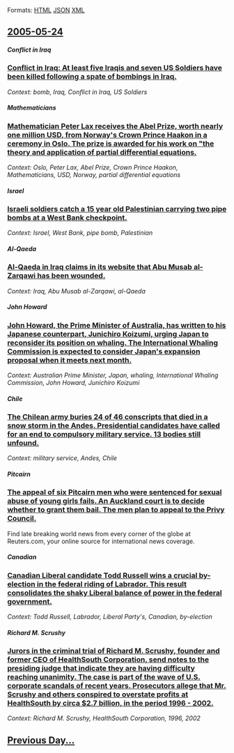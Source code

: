 
Formats: [HTML](2005/05/24/index.html)  [JSON](2005/05/24/index.json)  [XML](2005/05/24/index.xml)  

## [2005-05-24](/news/2005/05/24/index.md)

##### Conflict in Iraq
### [ Conflict in Iraq: At least five Iraqis and seven US Soldiers have been killed following a spate of bombings in Iraq. ](/news/2005/05/24/conflict-in-iraq-at-least-five-iraqis-and-seven-us-soldiers-have-been-killed-following-a-spate-of-bombings-in-iraq.md)
_Context: bomb, Iraq, Conflict in Iraq, US Soldiers_

##### Mathematicians
### [ Mathematician Peter Lax receives the Abel Prize, worth nearly one million USD, from Norway's Crown Prince Haakon in a ceremony in Oslo. The prize is awarded for his work on "the theory and application of partial differential equations.](/news/2005/05/24/mathematician-peter-lax-receives-the-abel-prize-worth-nearly-one-million-usd-from-norway-s-crown-prince-haakon-in-a-ceremony-in-oslo-the.md)
_Context: Oslo, Peter Lax, Abel Prize, Crown Prince Haakon, Mathematicians, USD, Norway, partial differential equations_

##### Israel
### [ Israeli soldiers catch a 15 year old Palestinian carrying two pipe bombs at a West Bank checkpoint. ](/news/2005/05/24/israeli-soldiers-catch-a-15-year-old-palestinian-carrying-two-pipe-bombs-at-a-west-bank-checkpoint.md)
_Context: Israel, West Bank, pipe bomb, Palestinian_

##### Al-Qaeda
### [ Al-Qaeda in Iraq claims in its website that Abu Musab al-Zarqawi has been wounded. ](/news/2005/05/24/al-qaeda-in-iraq-claims-in-its-website-that-abu-musab-al-zarqawi-has-been-wounded.md)
_Context: Iraq, Abu Musab al-Zarqawi, al-Qaeda_

##### John Howard
### [ John Howard, the Prime Minister of Australia, has written to his Japanese counterpart, Junichiro Koizumi, urging Japan to reconsider its position on whaling. The International Whaling Commission is expected to consider Japan's expansion proposal when it meets next month. ](/news/2005/05/24/john-howard-the-prime-minister-of-australia-has-written-to-his-japanese-counterpart-junichiro-koizumi-urging-japan-to-reconsider-its-po.md)
_Context: Australian Prime Minister, Japan, whaling, International Whaling Commission, John Howard, Junichiro Koizumi_

##### Chile
### [ The Chilean army buries 24 of 46 conscripts that died in a snow storm in the Andes. Presidential candidates have called for an end to compulsory military service. 13 bodies still unfound.](/news/2005/05/24/the-chilean-army-buries-24-of-46-conscripts-that-died-in-a-snow-storm-in-the-andes-presidential-candidates-have-called-for-an-end-to-compu.md)
_Context: military service, Andes, Chile_

##### Pitcairn
### [ The appeal of six Pitcairn men who were sentenced for sexual abuse of young girls fails. An Auckland court is to decide whether to grant them bail. The men plan to appeal to the Privy Council. ](/news/2005/05/24/the-appeal-of-six-pitcairn-men-who-were-sentenced-for-sexual-abuse-of-young-girls-fails-an-auckland-court-is-to-decide-whether-to-grant-th.md)
Find late breaking world news from every corner of the globe at Reuters.com, your online source for international news coverage.

##### Canadian
### [ Canadian Liberal candidate Todd Russell wins a crucial by-election in the federal riding of Labrador. This result consolidates the shaky Liberal balance of power in the federal government. ](/news/2005/05/24/canadian-liberal-candidate-todd-russell-wins-a-crucial-by-election-in-the-federal-riding-of-labrador-this-result-consolidates-the-shaky-li.md)
_Context: Todd Russell, Labrador, Liberal Party's, Canadian, by-election_

##### Richard M. Scrushy
### [ Jurors in the criminal trial of Richard M. Scrushy, founder and former CEO of HealthSouth Corporation, send notes to the presiding judge that indicate they are having difficulty reaching unanimity. The case is part of the wave of U.S. corporate scandals of recent years. Prosecutors allege that Mr. Scrushy and others conspired to overstate profits at HealthSouth by circa $2.7 billion, in the period 1996 - 2002. ](/news/2005/05/24/jurors-in-the-criminal-trial-of-richard-m-scrushy-founder-and-former-ceo-of-healthsouth-corporation-send-notes-to-the-presiding-judge-th.md)
_Context: Richard M. Scrushy, HealthSouth Corporation, 1996, 2002_

## [Previous Day...](/news/2005/05/23/index.md)

